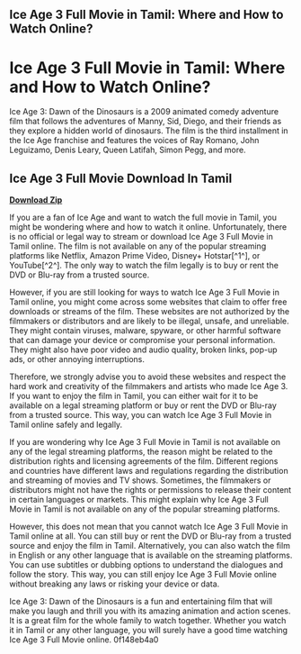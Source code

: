 ## Ice Age 3 Full Movie in Tamil: Where and How to Watch Online?

  
# Ice Age 3 Full Movie in Tamil: Where and How to Watch Online?
 
Ice Age 3: Dawn of the Dinosaurs is a 2009 animated comedy adventure film that follows the adventures of Manny, Sid, Diego, and their friends as they explore a hidden world of dinosaurs. The film is the third installment in the Ice Age franchise and features the voices of Ray Romano, John Leguizamo, Denis Leary, Queen Latifah, Simon Pegg, and more.
 
## Ice Age 3 Full Movie Download In Tamil


[**Download Zip**](https://www.google.com/url?q=https%3A%2F%2Ffancli.com%2F2tKBlT&sa=D&sntz=1&usg=AOvVaw23BAk0JIX20imEe_-QML9J)

 
If you are a fan of Ice Age and want to watch the full movie in Tamil, you might be wondering where and how to watch it online. Unfortunately, there is no official or legal way to stream or download Ice Age 3 Full Movie in Tamil online. The film is not available on any of the popular streaming platforms like Netflix, Amazon Prime Video, Disney+ Hotstar[^1^], or YouTube[^2^]. The only way to watch the film legally is to buy or rent the DVD or Blu-ray from a trusted source.
 
However, if you are still looking for ways to watch Ice Age 3 Full Movie in Tamil online, you might come across some websites that claim to offer free downloads or streams of the film. These websites are not authorized by the filmmakers or distributors and are likely to be illegal, unsafe, and unreliable. They might contain viruses, malware, spyware, or other harmful software that can damage your device or compromise your personal information. They might also have poor video and audio quality, broken links, pop-up ads, or other annoying interruptions.
 
Therefore, we strongly advise you to avoid these websites and respect the hard work and creativity of the filmmakers and artists who made Ice Age 3. If you want to enjoy the film in Tamil, you can either wait for it to be available on a legal streaming platform or buy or rent the DVD or Blu-ray from a trusted source. This way, you can watch Ice Age 3 Full Movie in Tamil online safely and legally.
  
If you are wondering why Ice Age 3 Full Movie in Tamil is not available on any of the legal streaming platforms, the reason might be related to the distribution rights and licensing agreements of the film. Different regions and countries have different laws and regulations regarding the distribution and streaming of movies and TV shows. Sometimes, the filmmakers or distributors might not have the rights or permissions to release their content in certain languages or markets. This might explain why Ice Age 3 Full Movie in Tamil is not available on any of the popular streaming platforms.
 
However, this does not mean that you cannot watch Ice Age 3 Full Movie in Tamil online at all. You can still buy or rent the DVD or Blu-ray from a trusted source and enjoy the film in Tamil. Alternatively, you can also watch the film in English or any other language that is available on the streaming platforms. You can use subtitles or dubbing options to understand the dialogues and follow the story. This way, you can still enjoy Ice Age 3 Full Movie online without breaking any laws or risking your device or data.
 
Ice Age 3: Dawn of the Dinosaurs is a fun and entertaining film that will make you laugh and thrill you with its amazing animation and action scenes. It is a great film for the whole family to watch together. Whether you watch it in Tamil or any other language, you will surely have a good time watching Ice Age 3 Full Movie online.
 0f148eb4a0
